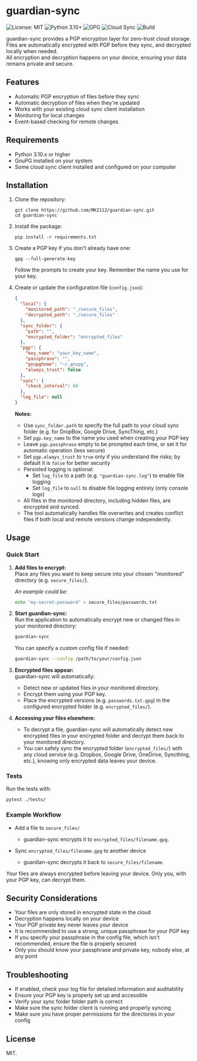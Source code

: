 # guardian-sync

![License: MIT](https://img.shields.io/badge/License-MIT-red.svg)
![Python 3.10+](https://img.shields.io/badge/python-3.10+-blue.svg)
![GPG](https://img.shields.io/badge/GPG-Encryption-brightgreen.svg)
![Cloud Sync](https://img.shields.io/badge/Cloud%20Sync-Supported-blueviolet.svg)
![Build](https://github.com/MK2112/guardian-sync/actions/workflows/test.yml/badge.svg)

guardian-sync provides a PGP encryption layer for zero-trust cloud storage. Files are automatically encrypted with PGP before they sync, and decrypted locally when needed.<br>
All encryption and decryption happens on your device, ensuring your data remains private and secure.

## Features

- Automatic PGP encryption of files before they sync
- Automatic decryption of files when they're updated
- Works with your existing cloud sync client installation
- Monitoring for local changes
- Event-based checking for remote changes

## Requirements

- Python 3.10.x or higher
- GnuPG installed on your system
- Some cloud sync client installed and configured on your computer

## Installation

1. Clone the repository:
   ```
   git clone https://github.com/MK2112/guardian-sync.git
   cd guardian-sync
   ```

2. Install the package:
   ```
   pip install -r requirements.txt
   ```

3. Create a PGP key if you don't already have one:
   ```
   gpg --full-generate-key
   ```
   Follow the prompts to create your key. Remember the name you use for your key.

4. Create or update the configuration file (`config.json`):
   ```json
   {
     "local": {
       "monitored_path": "./secure_files",
       "decrypted_path": "./secure_files"
     },
     "sync_folder": {
       "path": "",
       "encrypted_folder": "encrypted_files"
     },
     "pgp": {
       "key_name": "your_key_name",
       "passphrase": "",
       "gnupghome": "~/.gnupg",
       "always_trust": false
     },
     "sync": {
       "check_interval": 60
     },
     "log_file": null
   }
   ```
   
   **Notes:**
   - Use `sync_folder.path` to specify the full path to your cloud sync folder (e.g. for DropBox, Google Drive, SyncThing, etc.)
   - Set `pgp.key_name` to the name you used when creating your PGP key
   - Leave `pgp.passphrase` empty to be prompted each time, or set it for automatic operation (less secure)
   - Set `pgp.always_trust` to `true` only if you understand the risks; by default it is `false` for better security
   - Persisted logging is optional:
     - Set `log_file` to a path (e.g. `"guardian-sync.log"`) to enable file logging
     - Set `log_file` to `null` to disable file logging entirely (only console logs)
   - All files in the monitored directory, including hidden files, are encrypted and synced.
   - The tool automatically handles file overwrites and creates conflict files if both local and remote versions change independently.

## Usage

### Quick Start

1. **Add files to encrypt:**  
   Place any files you want to keep secure into your chosen "monitored" directory (e.g. `secure_files/`).  
   
   *An example could be:*  
   ```bash
   echo "my-secret-password" > secure_files/passwords.txt
   ```

2. **Start guardian-sync:**  
   Run the application to automatically encrypt new or changed files in your monitored directory:

   ```bash
   guardian-sync
   ```
   You can specify a custom config file if needed:
   ```bash
   guardian-sync --config /path/to/your/config.json
   ```

3. **Encrypted files appear:**  
   guardian-sync will automatically:
   - Detect new or updated files in your monitored directory.
   - Encrypt them using your PGP key.
   - Place the encrypted versions (e.g. `passwords.txt.gpg`) in the configured encrypted folder (e.g. `encrypted_files/`).

4. **Accessing your files elsewhere:**  
   - To decrypt a file, guardian-sync will automatically detect new encrypted files in your encrypted folder and decrypt them back to your monitored directory.
   - You can safely sync the encrypted folder (`encrypted_files/`) with any cloud service (e.g. Dropbox, Google Drive, OneDrive, Syncthing, etc.), knowing only encrypted data leaves your device.

### Tests

Run the tests with:
```bash
pytest ./tests/
```

### Example Workflow

- Add a file to `secure_files/`  
  - guardian-sync encrypts it to `encrypted_files/filename.gpg`.

- Sync `encrypted_files/filename.gpg` to another device  
  - guardian-sync decrypts it back to `secure_files/filename`.

Your files are always encrypted before leaving your device. Only you, with your PGP key, can decrypt them.

## Security Considerations

- Your files are only stored in encrypted state in the cloud
- Decryption happens locally on your device
- Your PGP private key never leaves your device
- It is recommended to use a strong, unique passphrase for your PGP key
- If you specify your passphrase in the config file, which isn't recommended, ensure the file is properly secured
- Only you should know your passphrase and private key, nobody else, at any point

## Troubleshooting

- If enabled, check your log file for detailed information and auditability
- Ensure your PGP key is properly set up and accessible
- Verify your sync folder folder path is correct
- Make sure the sync folder client is running and properly syncing
- Make sure you have proper permissions for the directories in your config

## License

MIT.
